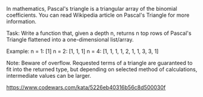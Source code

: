 In mathematics, Pascal's triangle is a triangular array of the binomial coefficients.
You can read Wikipedia article on Pascal's Triangle for more information.

Task:
Write a function that, given a depth n, returns n top rows of Pascal's Triangle
flattened into a one-dimensional list/array.

Example:
n = 1: [1]
n = 2: [1,  1, 1]
n = 4: [1,  1, 1,  1, 2, 1,  1, 3, 3, 1]

Note:
Beware of overflow. Requested terms of a triangle are guaranteed to fit into the returned type,
but depending on selected method of calculations, intermediate values can be larger.

https://www.codewars.com/kata/5226eb40316b56c8d500030f
